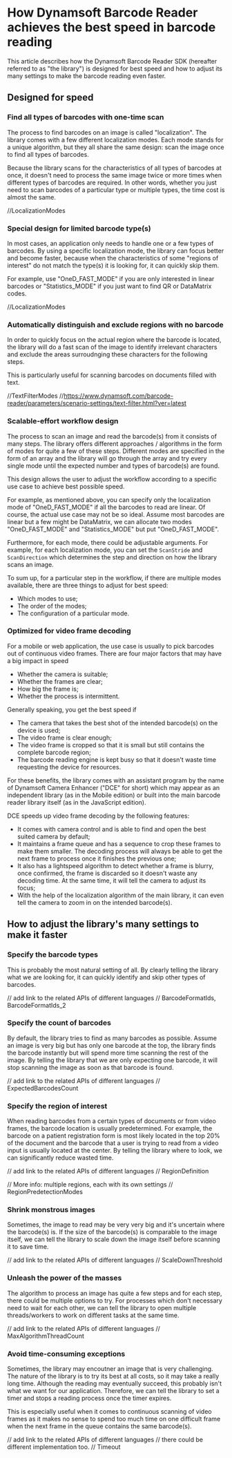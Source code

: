 # How Dynamsoft Barcode Reader achieves the best speed in barcode reading

This article describes how the Dynamsoft Barcode Reader SDK (hereafter referred to as "the library") is designed for best speed and how to adjust its many settings to make the barcode reading even faster.

## Designed for speed

### Find all types of barcodes with one-time scan

The process to find barcodes on an image is called "localization". The library comes with a few different localization modes. Each mode stands for a unique algorithm, but they all share the same design: scan the image once to find all types of barcodes.

Because the library scans for the characteristics of all types of barcodes at once, it doesn't need to process the same image twice or more times when different types of barcodes are required. In other words, whether you just need to scan barcodes of a particular type or multiple types, the time cost is almost the same.

//LocalizationModes

### Special design for limited barcode type(s)

In most cases, an application only needs to handle one or a few types of barcodes. By using a specific localization mode, the library can focus better and become faster, because when the characteristics of some "regions of interest" do not match the type(s) it is looking for, it can quickly skip them.

For example, use "OneD_FAST_MODE" if you are only interested in linear barcodes or "Statistics_MODE" if you just want to find QR or DataMatrix codes.

//LocalizationModes

### Automatically distinguish and exclude regions with no barcode

In order to quickly focus on the actual region where the barcode is located, the library will do a fast scan of the image to identify irrelevant characters and exclude the areas surroudnging these characters for the following steps.

This is particularly useful for scanning barcodes on documents filled with text.

//TextFilterModes
//https://www.dynamsoft.com/barcode-reader/parameters/scenario-settings/text-filter.html?ver=latest

### Scalable-effort workflow design

The process to scan an image and read the barcode(s) from it consists of many steps. The library offers different approaches / algorithms in the form of modes for quite a few of these steps. Different modes are specified in the form of an array and the library will go through the array and try every single mode until the expected number and types of barcode(s) are found.

This design allows the user to adjust the workflow according to a specific use case to achieve best possible speed.

For example, as mentioned above, you can specify only the localization mode of "OneD_FAST_MODE" if all the barcodes to read are linear. Of course, the actual use case may not be so ideal. Assume most barcodes are linear but a few might be DataMatrix, we can allocate two modes "OneD_FAST_MODE" and "Statistics_MODE" but put "OneD_FAST_MODE".

Furthermore, for each mode, there could be adjustable arguments. For example, for each localization mode, you can set the `ScanStride` and `ScanDirection` which determines the step and direction on how the library scans an image.

To sum up, for a particular step in the workflow, if there are multiple modes available, there are three things to adjust for best speed:

* Which modes to use;
* The order of the modes;
* The configuration of a particular mode.

### Optimized for video frame decoding

For a mobile or web application, the use case is usually to pick barcodes out of continuous video frames. There are four major factors that may have a big impact in speed

* Whether the camera is suitable;
* Whether the frames are clear;
* How big the frame is;
* Whether the process is intermittent.

Generally speaking, you get the best speed if

* The camera that takes the best shot of the intended barcode(s) on the device is used;
* The video frame is clear enough;
* The video frame is cropped so that it is small but still contains the complete barcode region;
* The barcode reading engine is kept busy so that it doesn't waste time requesting the device for resources.

For these benefits, the library comes with an assistant program by the name of Dynamsoft Camera Enhancer ("DCE" for short) which may appear as an independent library (as in the Mobile edition) or built into the main barcode reader library itself (as in the JavaScript edition).

DCE speeds up video frame decoding by the following features:

* It comes with camera control and is able to find and open the best suited camera by default;
* It maintains a frame queue and has a sequence to crop these frames to make them smaller. The decoding process will always be able to get the next frame to process once it finishes the previous one;
* It also has a lightspeed algorithm to detect whether a frame is blurry, once confirmed, the frame is discarded so it doesn't waste any decoding time. At the same time, it will tell the camera to adjust its focus;
* With the help of the localization algorithm of the main library, it can even tell the camera to zoom in on the intended barcode(s).

## How to adjust the library's many settings to make it faster

### Specify the barcode types

This is probably the most natural setting of all. By clearly telling the library what we are looking for, it can quickly identify and skip other types of barcodes.

// add link to the related APIs of different languages
// BarcodeFormatIds, BarcodeFormatIds_2

### Specify the count of barcodes

By default, the library tries to find as many barcodes as possible. Assume an image is very big but has only one barcode at the top, the library finds the barcode instantly but will spend more time scanning the rest of the image. By telling the library that we are only expecting one barcode, it will stop scanning the image as soon as that barcode is found.

// add link to the related APIs of different languages
// ExpectedBarcodesCount

### Specify the region of interest

When reading barcodes from a certain types of documents or from video frames, the barcode location is usually predetermined. For example, the barcode on a patient registration form is most likely located in the top 20% of the document and the barcode that a user is trying to read from a video input is usually located at the center. By telling the library where to look, we can significantly reduce wasted time.

// add link to the related APIs of different languages
// RegionDefinition

// More info: multiple regions, each with its own settings
// RegionPredetectionModes

### Shrink monstrous images

Sometimes, the image to read may be very very big and it's uncertain where the barcode(s) is. If the size of the barcode(s) is comparable to the image itself, we can tell the library to scale down the image itself before scanning it to save time.

// add link to the related APIs of different languages
// ScaleDownThreshold

### Unleash the power of the masses

The algorithm to process an image has quite a few steps and for each step, there could be multiple options to try. For processes which don't necessary need to wait for each other, we can tell the library to open multiple threads/workers to work on different tasks at the same time.

// add link to the related APIs of different languages
// MaxAlgorithmThreadCount

### Avoid time-consuming exceptions

Sometimes, the library may encoutner an image that is very challenging. The nature of the library is to try its best at all costs, so it may take a really long time. Although the reading may eventually succeed, this probably isn't what we want for our application. Therefore, we can tell the library to set a timer and stops a reading process once the timer expires.

This is especially useful when it comes to continuous scanning of video frames as it makes no sense to spend too much time on one difficult frame when the next frame in the queue contains the same barcode(s).

// add link to the related APIs of different languages
// there could be different implementation too.
// Timeout